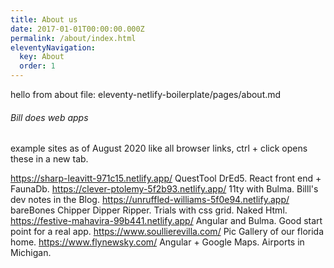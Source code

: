 ```yaml
---
title: About us
date: 2017-01-01T00:00:00.000Z
permalink: /about/index.html
eleventyNavigation:
  key: About
  order: 1
---
```

hello from about file: eleventy-netlify-boilerplate/pages/about.md

###### Bill does web apps

example sites as of August 2020
like all browser links, ctrl + click opens these in a new tab.

https://sharp-leavitt-971c15.netlify.app/ QuestTool DrEd5. React front end + FaunaDb. 
https://clever-ptolemy-5f2b93.netlify.app/  11ty with Bulma.  Billl's dev notes in the Blog.
https://unruffled-williams-5f0e94.netlify.app/   bareBones Chipper Dipper Ripper.  Trials with css grid. Naked Html.
https://festive-mahavira-99b441.netlify.app/  Angular and Bulma.  Good start point for a real app.
https://www.soullierevilla.com/  Pic Gallery of our florida home.
https://www.flynewsky.com/  Angular + Google Maps.  Airports in Michigan.


